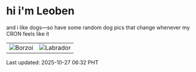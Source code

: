 # hi i'm Leoben

and i like dogs—so have some random dog pics that change whenever my CRON feels like it

|  |  |
|--------|----------|
| ![Borzoi](https://random-dog-vercel.vercel.app/api/random-borzoi?v=1761517938) | ![Labrador](https://random-dog-vercel.vercel.app/api/random-labrador?v=1761517938) |

Last updated: 2025-10-27 06:32 PHT
